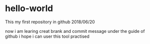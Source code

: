 # hello-world
This my first repository in github  2018/06/20

now i am learing creat brank and commit message under the guide of github
i hope i can user this tool practised
